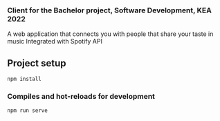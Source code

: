 ### Client for the Bachelor project, Software Development, KEA 2022

A web application that connects you with people that share your taste in music
Integrated with Spotify API

## Project setup
```
npm install
```

### Compiles and hot-reloads for development
```
npm run serve
```
